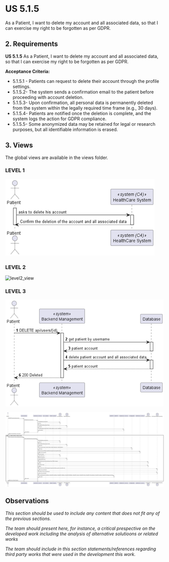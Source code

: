 # US 5.1.5

As a Patient, I want to delete my account and all associated data, so that I can exercise my right to be forgotten as per GDPR.


## 2. Requirements

**US 5.1.5** As a Patient, I want to delete my account and all associated data, so that I can exercise my right to be forgotten as per GDPR.

**Acceptance Criteria:**

- 5.1.5.1 - Patients can request to delete their account through the profile settings.
- 5.1.5.2- The system sends a confirmation email to the patient before proceeding with account deletion.
- 5.1.5.3- Upon confirmation, all personal data is permanently deleted from the system within the legally required time frame (e.g., 30 days).
- 5.1.5.4- Patients are notified once the deletion is complete, and the system logs the action for GDPR compliance.
- 5.1.5.5- Some anonymized data may be retained for legal or research purposes, but all identifiable information is erased.

## 3. Views

The global views are available in the views folder. 

### LEVEL 1

![level1_view](views/level1/process-view.png)

### LEVEL 2

![level2_view](views/level2/process-view.png)

### LEVEL 3

![level3_view1](views/level3/process-view1.png)

![level3_view2](views/level3/process-view2.png)


## Observations

*This section should be used to include any content that does not fit any of the previous sections.*

*The team should present here, for instance, a critical prespective on the developed work including the analysis of alternative solutioons or related works*

*The team should include in this section statements/references regarding third party works that were used in the development this work.*